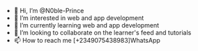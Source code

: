 - 👋 Hi, I’m @N0ble-Prince
- 👀 I’m interested in web and app development
- 🌱 I’m currently learning web and app development
- 💞️ I’m looking to collaborate on the learner's feed and tutorials
- 📫 How to reach me [+2349075438983]WhatsApp

<!---
N0ble-Prince/N0ble-Prince is a ✨ special ✨ repository because its `README.md` (this file) appears on your GitHub profile.
You can click the Preview link to take a look at your changes.
--->

